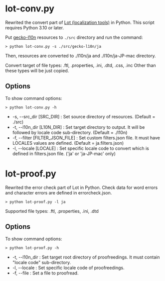 # lot-conv.py

Rewrited the convert part of [Lot (localization tools)](https://github.com/mozilla-japan/lot) in Python.
This script requires Python 3.10 or later.


Put [gecko-l10n](https://github.com/mozilla-japan/gecko-l10n/tree/master/ja) resources to ```./src``` directory and run the command:

```> python lot-conv.py -s ./src/gecko-l10n/ja```

Then, resources are converted to ./l10n/ja and ./l10n/ja-JP-mac directory.

Convert target of file types: .ftl, .properties, .ini, .dtd, .css, .inc
Other than these types will be just copied.

## Options

To show command options:

```> python lot-conv.py -h```

- -s, --src_dir [SRC_DIR] : Set source directory of resources. (Default = ./src)
- -t, --l10n_dir [L10N_DIR] : Set target directory to output. It will be followed by locale code sub-directory. (Default = ./l10n)
- -f, --filter [FILTER_JSON_FILE] : Set custom filters.json file. It must have LOCALES values are defined. (Default = ja.filters.json)
- -l, --locale [LOCALE] : Set specific locale code to convert which is defined in filters.json file. ('ja' or 'ja-JP-mac' only)


# lot-proof.py

Rewrited the error check part of Lot in Python.
Check data for word errors and character errors are defined in errorcheck.json.

```> python lot-proof.py -l ja```

Supported file types: .ftl, .properties, .ini, .dtd

## Options

To show command options:

```> python lot-proof.py -h```

- -t, --l10n_dir : Set target root directory of proofreedings. It must contain "locale code" sub-directory.
- -l, --locale : Set specific locale code of proofreedings.
- -f, --file : Set a file to proofread.

